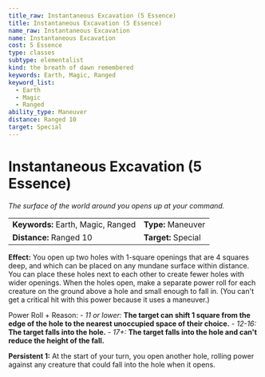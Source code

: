 ```yaml
---
title_raw: Instantaneous Excavation (5 Essence)
title: Instantaneous Excavation (5 Essence)
name_raw: Instantaneous Excavation
name: Instantaneous Excavation
cost: 5 Essence
type: classes
subtype: elementalist
kind: the breath of dawn remembered
keywords: Earth, Magic, Ranged
keyword_list:
  - Earth
  - Magic
  - Ranged
ability_type: Maneuver
distance: Ranged 10
target: Special
---
```


# Instantaneous Excavation (5 Essence)

*The surface of the world around you opens up at your command.*

|                                    |                     |
| :--------------------------------- | :------------------ |
| **Keywords:** Earth, Magic, Ranged | **Type:** Maneuver  |
| **Distance:** Ranged 10            | **Target:** Special |

**Effect:** You open up two holes with 1-square openings that are 4 squares deep, and which can be placed on any mundane surface within distance. You can place these holes next to each other to create fewer holes with wider openings. When the holes open, make a separate power roll for each creature on the ground above a hole and small enough to fall in. (You can't get a critical hit with this power because it uses a maneuver.)

Power Roll + Reason: - *11 or lower:* **The target can shift 1 square from the edge of the hole to the nearest unoccupied space of their choice.** - *12-16:* **The target falls into the hole.** - *17+:* **The target falls into the hole and can't reduce the height of the fall.**

**Persistent 1:** At the start of your turn, you open another hole, rolling power against any creature that could fall into the hole when it opens.
